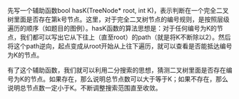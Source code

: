 先写一个辅助函数bool hasK(TreeNode* root, int K)，表示判断在一个完全二叉树里面是否存在第k号节点。这里，对于完全二叉树节点的编号规则，是按照层级遍历的顺序（如题目的图例）。hasK函数的算法思想是：对于任何编号为K的节点，我们都可以写出它从下往上（直至root）的path（就是将K不断除以2）。然后将这个path逆向，起点变成从root开始从上往下遍历，就可以查看是否能抵达编号为K的节点。

有了这个辅助函数，我们就可以利用二分搜索的思想，猜测二叉树里面是否存在编号为K的节点。如果存在，那么说明总节点数可以大于等于K；如果不存在，那么说明总节点数一定小于K。不断调整搜索范围直至收敛。

